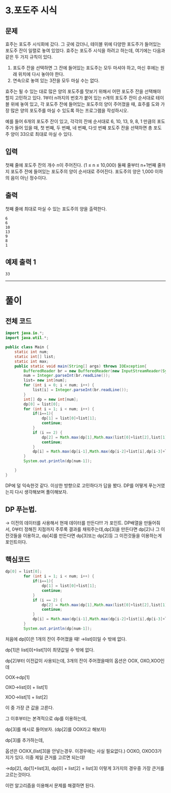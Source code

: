 # 3.포도주 시식

## 문제

효주는 포도주 시식회에 갔다. 그 곳에 갔더니, 테이블 위에 다양한 포도주가 들어있는 포도주 잔이 일렬로 놓여 있었다. 효주는 포도주 시식을 하려고 하는데, 여기에는 다음과 같은 두 가지 규칙이 있다.

1. 포도주 잔을 선택하면 그 잔에 들어있는 포도주는 모두 마셔야 하고, 마신 후에는 원래 위치에 다시 놓아야 한다.
2. 연속으로 놓여 있는 3잔을 모두 마실 수는 없다.

효주는 될 수 있는 대로 많은 양의 포도주를 맛보기 위해서 어떤 포도주 잔을 선택해야 할지 고민하고 있다. 1부터 n까지의 번호가 붙어 있는 n개의 포도주 잔이 순서대로 테이블 위에 놓여 있고, 각 포도주 잔에 들어있는 포도주의 양이 주어졌을 때, 효주를 도와 가장 많은 양의 포도주를 마실 수 있도록 하는 프로그램을 작성하시오.

예를 들어 6개의 포도주 잔이 있고, 각각의 잔에 순서대로 6, 10, 13, 9, 8, 1 만큼의 포도주가 들어 있을 때, 첫 번째, 두 번째, 네 번째, 다섯 번째 포도주 잔을 선택하면 총 포도주 양이 33으로 최대로 마실 수 있다.

## 입력

첫째 줄에 포도주 잔의 개수 n이 주어진다. (1 ≤ n ≤ 10,000) 둘째 줄부터 n+1번째 줄까지 포도주 잔에 들어있는 포도주의 양이 순서대로 주어진다. 포도주의 양은 1,000 이하의 음이 아닌 정수이다.

## 출력

첫째 줄에 최대로 마실 수 있는 포도주의 양을 출력한다.


```
6
6
10
13
9
8
1

```

## 예제 출력 1

```
33
```

---

# 풀이

## 전체 코드

```java
import java.io.*;
import java.util.*;

public class Main {
    static int num;
    static int[] list;
    static int max;
    public static void main(String[] args) throws IOException{
        BufferedReader br = new BufferedReader(new InputStreamReader(System.in));
        num = Integer.parseInt(br.readLine());
        list= new int[num];
        for (int i = 0; i < num; i++) {
            list[i] = Integer.parseInt(br.readLine());
        }
        int[] dp = new int[num];
        dp[0] = list[0];
        for (int i = 1; i < num; i++) {
            if(i==1){
                dp[1] = list[0]+list[1];
                continue;
            }
            if (i == 2) {
                dp[2] = Math.max(dp[1],Math.max(list[0]+list[2],list[1]+list[2]));
                continue;
            }
            dp[i] = Math.max(dp[i-1],Math.max(dp[i-2]+list[i],dp[i-3]+list[i-1]+list[i]));
        }
        System.out.println(dp[num-1]);

    }
}
```

DP에 덜 익숙한것 같다. 이상한 방향으로 고민하다가 답을 봤다. DP를 어떻게 푸는거였는지 다시 생각해보며 풀이해보자.

## DP 푸는법.

→ 이전의 데이터를 사용해서 현재 데이터를 만든다!!! 가 포인트. DP배열을 만들어줘서, 0부터 정해진 지점까지 주루룩 결과를 채워주는데,dp[3]을 만든다면 dp[2]나 그 이전것들을 이용하고, dp[4]를 만든다면 dp[3]또는 dp[2]등 그 이전것들을 이용하는게 포인트이다.

## 핵심코드

```java
dp[0] = list[0];
        for (int i = 1; i < num; i++) {
            if(i==1){
                dp[1] = list[0]+list[1];
                continue;
            }
            if (i == 2) {
                dp[2] = Math.max(dp[1],Math.max(list[0]+list[2],list[1]+list[2]));
                continue;
            }
            dp[i] = Math.max(dp[i-1],Math.max(dp[i-2]+list[i],dp[i-3]+list[i-1]+list[i]));
        }
        System.out.println(dp[num-1]);
```

처음에 dp[0]은 1개의 잔이 주어졌을 때! →list[0]일 수 밖에 없다.

dp[1]은 list[0]+list[1]이 최댓값일 수 밖에 없다.

dp[2]부터 이전값이 사용되는데, 3개의 잔이 주어졌을때의 옵션은 OOX, OXO,XOO인데

OOX→dp[1]

OXO→list[0] + list[1]

XOO→list[1] + list[2]

이 중 가장 큰 값을 고른다.

그 이후부터는 본격적으로 dp를 이용하는데,

dp[3]를 예시로 들어보자. (dp[2]를 OOX라고 해보자)

dp[3]를 추가하는데, 

옵션은 OOXX,(list[3]을 안넣는경우. 이경우에는 사실 필요없다.) OOXO, OXOO3가지가 있다. 이중 제일 큰거를 고르면 되는데!

→dp[2], dp[1]+list[3], dp[0] + list[2] + list[3] 이렇게 3가지의 경우중 가장 큰거를 고르는것이다.

이런 알고리즘을 이용해서 문제를 해결하면 된다.